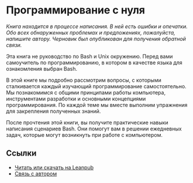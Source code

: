 # Программирование с нуля

*Книга находится в процессе написания. В ней есть ошибки и опечатки. Обо всех обнаруженных проблемах и предложениях, пожалуйста, напишите автору. Черновик был опубликован для получения обратной связи.*

Эта книга не руководство по Bash и Unix окружению. Перед вами самоучитель по программированию, в котором в качестве языка для ознакомления выбран Bash.

В этой книге мы подробно рассмотрим вопросы, с которыми сталкивается каждый изучающий программирование самостоятельно. Мы познакомимся с общими принципами работы компьютера, инструментами разработки и основными концепциями программирования. По каждой теме мы вместе выполним упражнения для закрепления полученных знаний.

После прочтения этой книги, вы получите практические навыки написания сценариев Bash. Они помогут вам в решении ежедневных задач, которые могут возникнуть при работе с компьютером.

## Ссылки

* [Читать или скачать на Leanpub](https://leanpub.com/programming-from-scratch)
* [Связь с автором](mailto:petrsum@gmail.com)
